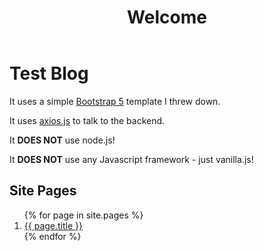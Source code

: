 ﻿---
layout: page
title: Welcome
---

# Test Blog

It uses a simple [Bootstrap 5](https://getbootstrap.com/) template I threw down.

It uses [axios.js](https://axios-http.com/) to talk to the backend.

It **DOES NOT** use node.js!

It **DOES NOT** use any Javascript framework - just vanilla.js!

## Site Pages

<ol class="list-group list-group-numbered">
    {% for page in site.pages %}
        <li class="list-group-item"><a href="{{ page.url }}">{{ page.title }}</a></li>
    {% endfor %}
</ol>